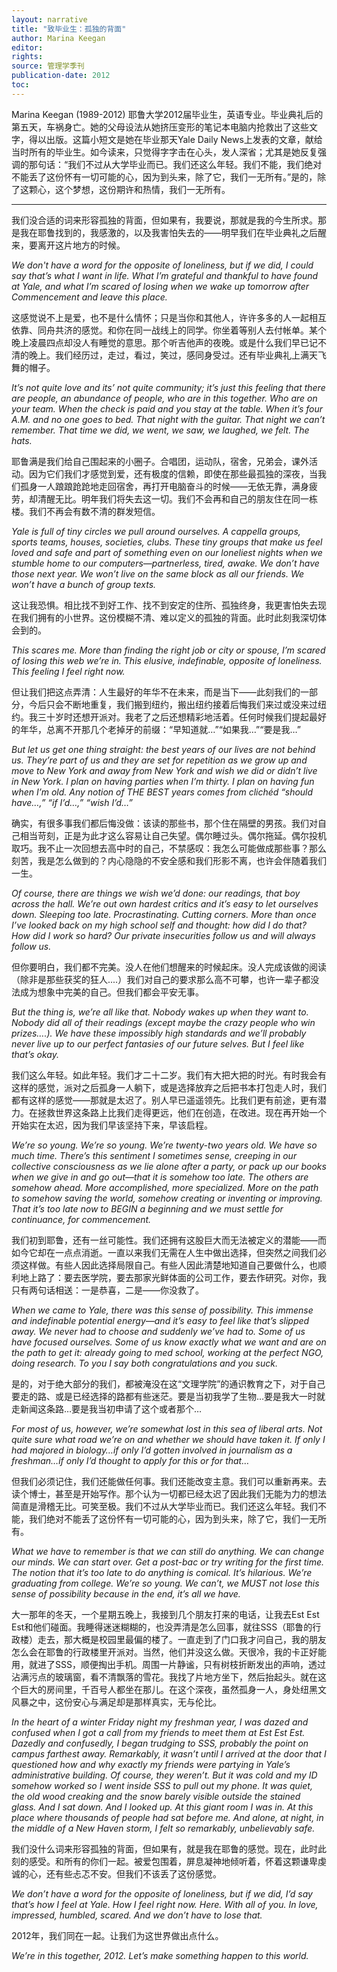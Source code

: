 ```yaml
---
layout: narrative
title: "致毕业生：孤独的背面"
author: Marina Keegan
editor: 
rights: 
source: 管理学季刊
publication-date: 2012
toc:
---
```


Marina Keegan (1989-2012) 耶鲁大学2012届毕业生，英语专业。毕业典礼后的第五天，车祸身亡。她的父母设法从她挤压变形的笔记本电脑内抢救出了这些文字，得以出版。这篇小短文是她在毕业那天Yale Daily News上发表的文章，献给当时所有的毕业生。如今读来，只觉得字字击在心头，发人深省；尤其是她反复强调的那句话：“我们不过从大学毕业而已。我们还这么年轻。我们不能，我们绝对不能丢了这份怀有一切可能的心，因为到头来，除了它，我们一无所有。”是的，除了这颗心，这个梦想，这份期许和热情，我们一无所有。

---

我们没合适的词来形容孤独的背面，但如果有，我要说，那就是我的今生所求。那是我在耶鲁找到的，我感激的，以及我害怕失去的——明早我们在毕业典礼之后醒来，要离开这片地方的时候。

*We don't have a word for the opposite of loneliness, but if we did, I could say that’s what I want in life. What I’m grateful and thankful to have found at Yale, and what I’m scared of losing when we wake up tomorrow after Commencement and leave this place.*

这感觉说不上是爱，也不是什么情怀；只是当你和其他人，许许多多的人一起相互依靠、同舟共济的感觉。和你在同一战线上的同学。你坐着等别人去付帐单。某个晚上凌晨四点却没人有睡觉的意思。那个听吉他声的夜晚。或是什么我们早已记不清的晚上。我们经历过，走过，看过，笑过，感同身受过。还有毕业典礼上满天飞舞的帽子。

*It’s not quite love and its’ not quite community; it’s just this feeling that there are people, an abundance of people, who are in this together. Who are on your team. When the check is paid and you stay at the table. When it’s four A.M. and no one goes to bed. That night with the guitar. That night we can’t remember. That time we did, we went, we saw, we laughed, we felt. The hats.*

耶鲁满是我们给自己围起来的小圈子。合唱团，运动队，宿舍，兄弟会，课外活动。因为它们我们才感觉到爱，还有极度的信赖，即使在那些最孤独的深夜，当我们孤身一人踉踉跄跄地走回宿舍，再打开电脑奋斗的时候——无依无靠，满身疲劳，却清醒无比。明年我们将失去这一切。我们不会再和自己的朋友住在同一栋楼。我们不再会有数不清的群发短信。

*Yale is full of tiny circles we pull around ourselves. A cappella groups, sports teams, houses, societies, clubs. These tiny groups that make us feel loved and safe and part of something even on our loneliest nights when we stumble home to our computers—partnerless, tired, awake. We don’t have those next year. We won’t live on the same block as all our friends. We won’t have a bunch of group texts.*

这让我恐惧。相比找不到好工作、找不到安定的住所、孤独终身，我更害怕失去现在我们拥有的小世界。这份模糊不清、难以定义的孤独的背面。此时此刻我深切体会到的。

*This scares me. More than finding the right job or city or spouse, I’m scared of losing this web we’re in. This elusive, indefinable, opposite of loneliness. This feeling I feel right now.*

但让我们把这点弄清：人生最好的年华不在未来，而是当下——此刻我们的一部分，今后只会不断地重复，我们搬到纽约，搬出纽约接着后悔我们来过或没来过纽约。我三十岁时还想开派对。我老了之后还想精彩地活着。任何时候我们提起最好的年华，总离不开那几个老掉牙的前缀：“早知道就…”“如果我…”“要是我…”

*But let us get one thing straight: the best years of our lives are not behind us. They’re part of us and they are set for repetition as we grow up and move to New York and away from New York and wish we did or didn’t live in New York. I plan on having parties when I’m thirty. I plan on having fun when I’m old. Any notion of THE BEST years comes from clichéd “should have…,” “if I’d…,” “wish I’d…”*

确实，有很多事我们都后悔没做：该读的那些书，那个住在隔壁的男孩。我们对自己相当苛刻，正是为此才这么容易让自己失望。偶尔睡过头。偶尔拖延。偶尔投机取巧。我不止一次回想去高中时的自己，不禁感叹：我怎么可能做成那些事？那么刻苦，我是怎么做到的？内心隐隐的不安全感和我们形影不离，也许会伴随着我们一生。

*Of course, there are things we wish we’d done: our readings, that boy across the hall. We’re out own hardest critics and it’s easy to let ourselves down. Sleeping too late. Procrastinating. Cutting corners. More than once I’ve looked back on my high school self and thought: how did I do that? How did I work so hard? Our private insecurities follow us and will always follow us.*

但你要明白，我们都不完美。没人在他们想醒来的时候起床。没人完成该做的阅读（除非是那些获奖的狂人....）我们对自己的要求那么高不可攀，也许一辈子都没法成为想象中完美的自己。但我们都会平安无事。

*But the thing is, we’re all like that. Nobody wakes up when they want to. Nobody did all of their readings (except maybe the crazy people who win prizes….). We have these impossibly high standards and we’ll probably never live up to our perfect fantasies of our future selves. But I feel like that’s okay.*

我们这么年轻。如此年轻。我们才二十二岁。我们有大把大把的时光。有时我会有这样的感觉，派对之后孤身一人躺下，或是选择放弃之后把书本打包走人时，我们都有这样的感觉——那就是太迟了。别人早已遥遥领先。比我们更有前途，更有潜力。在拯救世界这条路上比我们走得更远，他们在创造，在改进。现在再开始一个开始实在太迟，因为我们早该坚持下来，早该启程。

*We’re so young. We’re so young. We’re twenty-two years old. We have so much time. There’s this sentiment I sometimes sense, creeping in our collective consciousness as we lie alone after a party, or pack up our books when we give in and go out—that it is somehow too late. The others are somehow ahead. More accomplished, more specialized. More on the path to somehow saving the world, somehow creating or inventing or improving. That it’s too late now to BEGIN a beginning and we must settle for continuance, for commencement.*

我们初到耶鲁，还有一丝可能性。我们还拥有这股巨大而无法被定义的潜能——而如今它却在一点点消逝。一直以来我们无需在人生中做出选择，但突然之间我们必须这样做。有些人因此选择局限自己。有些人因此清楚地知道自己要做什么，也顺利地上路了：要去医学院，要去那家光鲜体面的公司工作，要去作研究。对你，我只有两句话相送：一是恭喜，二是——你没救了。

*When we came to Yale, there was this sense of possibility. This immense and indefinable potential energy—and it’s easy to feel like that’s slipped away. We never had to choose and suddenly we’ve had to. Some of us have focused ourselves. Some of us know exactly what we want and are on the path to get it: already going to med school, working at the perfect NGO, doing research. To you I say both congratulations and you suck.*

是的，对于绝大部分的我们，都被淹没在这“文理学院”的通识教育之下，对于自己要走的路、或是已经选择的路都有些迷茫。要是当初我学了生物…要是我大一时就走新闻这条路…要是我当初申请了这个或者那个…

*For most of us, however, we’re somewhat lost in this sea of liberal arts. Not quite sure what road we’re on and whether we should have taken it. If only I had majored in biology…if only I’d gotten involved in journalism as a freshman…if only I’d thought to apply for this or for that…*

但我们必须记住，我们还能做任何事。我们还能改变主意。我们可以重新再来。去读个博士，甚至是开始写作。那个认为一切都已经太迟了因此我们无能为力的想法简直是滑稽无比。可笑至极。我们不过从大学毕业而已。我们还这么年轻。我们不能，我们绝对不能丢了这份怀有一切可能的心，因为到头来，除了它，我们一无所有。

*What we have to remember is that we can still do anything. We can change our minds. We can start over. Get a post-bac or try writing for the first time. The notion that it’s too late to do anything is comical. It’s hilarious. We’re graduating from college. We’re so young. We can’t, we MUST not lose this sense of possibility because in the end, it’s all we have.*

大一那年的冬天，一个星期五晚上，我接到几个朋友打来的电话，让我去Est Est Est和他们碰面。我睡得迷迷糊糊的，也没弄清是怎么回事，就往SSS（耶鲁的行政楼）走去，那大概是校园里最偏的楼了。一直走到了门口我才问自己，我的朋友怎么会在耶鲁的行政楼里开派对。当然，他们并没这么做。天很冷，我的卡正好能用，就进了SSS，顺便掏出手机。周围一片静谧，只有树枝折断发出的声响，透过沾满污点的玻璃窗，看不清飘落的雪花。我找了片地方坐下，然后抬起头。就在这个巨大的房间里，千百号人都坐在那儿。在这个深夜，虽然孤身一人，身处纽黑文风暴之中，这份安心与满足却是那样真实，无与伦比。

*In the heart of a winter Friday night my freshman year, I was dazed and confused when I got a call from my friends to meet them at Est Est Est. Dazedly and confusedly, I began trudging to SSS, probably the point on campus farthest away. Remarkably, it wasn’t until I arrived at the door that I questioned how and why exactly my friends were partying in Yale’s administrative building. Of course, they weren’t. But it was cold and my ID somehow worked so I went inside SSS to pull out my phone. It was quiet, the old wood creaking and the snow barely visible outside the stained glass. And I sat down. And I looked up. At this giant room I was in. At this place where thousands of people had sat before me. And alone, at night, in the middle of a New Haven storm, I felt so remarkably, unbelievably safe.*

我们没什么词来形容孤独的背面，但如果有，就是我在耶鲁的感觉。现在，此时此刻的感受。和所有的你们一起。被爱包围着，屏息凝神地倾听着，怀着这颗谦卑虔诚的心，还有些忐忑不安。但我们不该丢了这份感觉。

*We don’t have a word for the opposite of loneliness, but if we did, I’d say that’s how I feel at Yale. How I feel right now. Here. With all of you. In love, impressed, humbled, scared. And we don’t have to lose that.*

2012年，我们同在一起。让我们为这世界做出点什么。

*We’re in this together, 2012. Let’s make something happen to this world.*
